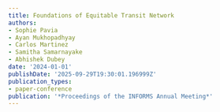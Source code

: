 ```yaml
---
title: Foundations of Equitable Transit Network
authors:
- Sophie Pavia
- Ayan Mukhopadhyay
- Carlos Martinez
- Samitha Samarnayake
- Abhishek Dubey
date: '2024-01-01'
publishDate: '2025-09-29T19:30:01.196999Z'
publication_types:
- paper-conference
publication: '*Proceedings of the INFORMS Annual Meeting*'
---
```


